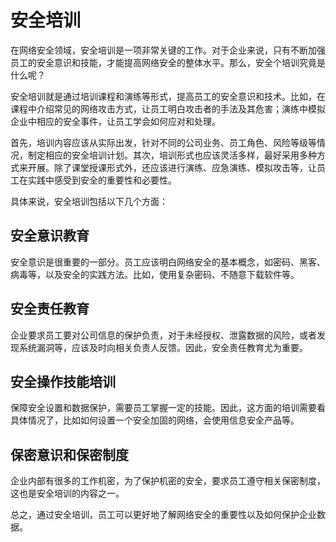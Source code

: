 # 安全培训
在网络安全领域，安全培训是一项非常关键的工作。对于企业来说，只有不断加强员工的安全意识和技能，才能提高网络安全的整体水平。那么，安全个培训究竟是什么呢？

安全培训就是通过培训课程和演练等形式，提高员工的安全意识和技术。比如，在课程中介绍常见的网络攻击方式，让员工明白攻击者的手法及其危害；演练中模拟企业中相应的安全事件，让员工学会如何应对和处理。

首先，培训内容应该从实际出发，针对不同的公司业务、员工角色、风险等级等情况，制定相应的安全培训计划。其次，培训形式也应该灵活多样，最好采用多种方式来开展。除了课堂授课形式外，还应该进行演练、应急演练、模拟攻击等，让员工在实践中感受到安全的重要性和必要性。

具体来说，安全培训包括以下几个方面：

## 安全意识教育
安全意识是很重要的一部分。员工应该明白网络安全的基本概念，如密码、黑客、病毒等，以及安全的实践方法。比如，使用复杂密码、不随意下载软件等。

## 安全责任教育
企业要求员工要对公司信息的保护负责，对于未经授权、泄露数据的风险，或者发现系统漏洞等，应该及时向相关负责人反馈。因此，安全责任教育尤为重要。

## 安全操作技能培训
保障安全设置和数据保护，需要员工掌握一定的技能。因此，这方面的培训需要看具体情况了，比如如何设置一个安全加固的网络，会使用信息安全产品等。

## 保密意识和保密制度
企业内部有很多的工作机密，为了保护机密的安全，要求员工遵守相关保密制度，这也是安全培训的内容之一。

总之，通过安全培训，员工可以更好地了解网络安全的重要性以及如何保护企业数据。